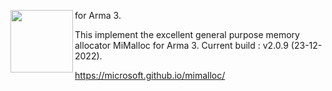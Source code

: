 <img align="left" width="100" height="100" src="https://github.com/microsoft/mimalloc/blob/master/doc/mimalloc-logo.png"/> for Arma 3.

This implement the excellent general purpose memory allocator MiMalloc for Arma 3.
Current build : v2.0.9 (23-12-2022).

https://microsoft.github.io/mimalloc/
